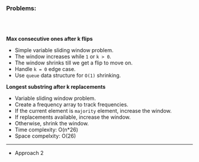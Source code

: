 ### Problems:

<br>
<br>

**Max consecutive ones after k flips**
- Simple variable sliding window problem.
- The window increases while `1` or `k > 0`.
- The window shrinks till we get a flip to move on.
- Handle `k = 0` edge case.
- Use `queue` data structure for `O(1)` shrinking.


**Longest substring after k replacements**
- Variable sliding window problem.
- Create a frequency array to track frequencies.
- If the current element is `majority` element, increase the window.
- If replacements available, increase the window.
- Otherwise, shrink the window.
- Time complexity: O(n*26)
- Space compelxity: O(26)
---
- Approach 2
